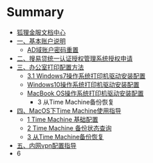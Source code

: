 # Summary

* [狐狸金服文档中心](README.md)
* [一、基本账户说明](chapter1.md)
  * [AD域账户密码重置](chapter1/11.md)
* [二、搜易贷统一认证授权管理系统授权申请](2.md)
* [三、办公室打印配置方法](3.md)
  * [3.1 Windows7操作系统打印机驱动安装配置](3/1.md)
  * [Windows10操作系统打印机驱动安装配置](3/windows10cao-zuo-xi-tong-da-yin-ji-qu-dong-an-zhuang-pei-zhi.md)
  * [MacBook OS操作系统打印机驱动安装配置](3/3.md)
    * 3 从Time Machine备份恢复
* [四、MacOS下Time Machine使用指导](4.md)
  * [1 Time Machine 基础配置](4/1.md)
  * [2 Time Machine 备份状态查询](4/2-time-machine-bei-fen-zhuang-tai-cha-xun.md)
  * [3 从Time Machine备份恢复](4/3-cong-time-machine-bei-fen-hui-fu.md)
* [五、内网vpn配置指导](5.md)
* 6

